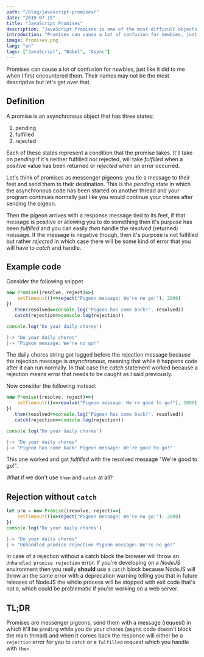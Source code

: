 ```yaml
---
path: "/blog/javascript-promises/"
date: "2019-07-15"
title: "JavaScript Promises"
description: "JavaScript Promises is one of the most difficult objects to understand. I'll explain them in an easy manner."
introduction: "Promises can cause a lot of confusion for newbies, just like it did to me when I first encountered them. Their names may not be the most descriptive but let's get over that. "
image: Promises.png
lang: "en"
tags: ["JavaScript", "Babel", "Async"]
---
```


Promises can cause a lot of confusion for newbies, just like it did to me when I first encountered them. Their names may not be the most descriptive but let's get over that.

## Definition

A promise is an asynchronous object that has three states:

1.  pending
2.  fulfilled
3.  rejected

Each of these states represent a condition that the promise takes. It'll take on _pending_ if it's neither fulfilled nor rejected, will take _fulfilled_ when a positive value has been returned or _rejected_ when an error occurred.

Let's think of promises as messenger pigeons: you tie a message to their feet and send them to their destination. This is the _pending_ state in which the asynchronous code has been started on another thread and your program continues normally just like you would continue your chores after sending the pigeon.

Then the pigeon arrives with a response message tied to its feet, if that message is positive or allowing you to do something then it's purpose has been _fulfilled_ and you can easily _then_ handle the _resolved_ (returned) message. If the message is negative though, then it's purpose is not fulfilled but rather _rejected_ in which case there will be some kind of error that you will have to _catch_ and handle.

## Example code

Consider the following snippet

```Javascript
new Promise((resolve, reject)=>{
	setTimeout(()=>reject("Pigeon message: We're no go!"), 2000)
})
  .then(resolved=>console.log("Pigeon has come back!", resolved))
  .catch(rejection=>console.log(rejection))

console.log('Do your daily chores')

|-> "Do your daily chores"
|-> "Pigeon message: We're no go!"
```

The daily chores string got logged before the rejection message because the rejection message is _asynchronous_, meaning that while it happens code after it can run normally. In that case the _catch_ statement worked because a rejection means error that needs to be caught as I said previously.

Now consider the following instead:

```javascript
new Promise((resolve, reject)=>{
	setTimeout(()=>resolve("Pigeon message: We're good to go!"), 2000)
})
  .then(resolved=>console.log("Pigeon has come back!", resolved))
  .catch(rejection=>console.log(rejection))

console.log('Do your daily chores')

|-> "Do your daily chores"
|-> "Pigeon has come back! Pigeon message: We're good to go!"
```

This one worked and got _fulfilled_ with the resolved message "We're good to go!".

What if we don't use `then` and `catch` at all?

## Rejection without `catch`

```js
let pro = new Promise((resolve, reject)=>{
    setTimeout(()=>reject("Pigeon message: We're no go!"), 2000)
})
console.log('Do your daily chores')

|-> "Do your daily chores"
|-> "Unhandled promise rejection Pigeon message: We're no go!"
```

In case of a rejection without a catch block the browser will throw an `Unhandled promise rejection` error. If you're developing on a _NodeJS_ environment then you really **should** use a `catch` block because NodeJS will throw an the same error with a deprecation warning telling you that in future releases of NodeJS the whole process will be stopped with exit code that's not `0`, which could be problematic if you're working on a web server.

## TL;DR

Promises are messenger pigeons, send them with a message (request) in which it'll be `pending` while you do your chores (async code doesn't block the main thread) and when it comes back the response will either be a `rejection` error for you to `catch` or a `fulfilled` request which you handle with `then`.
